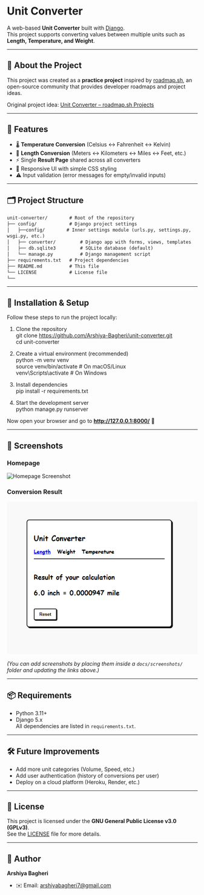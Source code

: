 # Unit Converter

A web-based **Unit Converter** built with [Django](https://www.djangoproject.com/).  
This project supports converting values between multiple units such as **Length, Temperature, and Weight**.  

---

## 📖 About the Project
This project was created as a **practice project** inspired by [roadmap.sh](https://roadmap.sh), an open-source community that provides developer roadmaps and project ideas.  

Original project idea: [Unit Converter – roadmap.sh Projects](https://roadmap.sh/projects/unit-converter)  

---

## 🚀 Features
- 🌡️ **Temperature Conversion** (Celsius ↔ Fahrenheit ↔ Kelvin)  
- 📏 **Length Conversion** (Meters ↔ Kilometers ↔ Miles ↔ Feet, etc.)  
- ⚡ Single **Result Page** shared across all converters  
- 🎨 Responsive UI with simple CSS styling  
- ⚠️ Input validation (error messages for empty/invalid inputs)  

---

## 🗂️ Project Structure
```
unit-converter/        # Root of the repository  
├── config/            # Django project settings  
│   ├──config/        # Inner settings module (urls.py, settings.py, wsgi.py, etc.)  
│   ├── converter/         # Django app with forms, views, templates 
│   ├── db.sqlite3         # SQLite database (default)  
│   └── manage.py          # Django management script  
├── requirements.txt   # Project dependencies  
├── README.md          # This file  
└── LICENSE            # License file  
└──
```
---

## 🔧 Installation & Setup
Follow these steps to run the project locally:

1. Clone the repository  
   git clone https://github.com/Arshiya-Bagheri/unit-converter.git  
   cd unit-converter  

2. Create a virtual environment (recommended)  
   python -m venv venv  
   source venv/bin/activate   # On macOS/Linux  
   venv\Scripts\activate      # On Windows  

3. Install dependencies  
   pip install -r requirements.txt  

4. Start the development server  
   python manage.py runserver  

Now open your browser and go to **http://127.0.0.1:8000/** 🎉  

---

## 📸 Screenshots
### Homepage
![Homepage Screenshot](docs/screenshots/homepage.png)

### Conversion Result
![Result Screenshot](docs/screenshots/result.png)

*(You can add screenshots by placing them inside a `docs/screenshots/` folder and updating the links above.)*  

---

## 📦 Requirements
- Python 3.11+  
- Django 5.x  
All dependencies are listed in `requirements.txt`.  

---

## 🛠️ Future Improvements
- Add more unit categories (Volume, Speed, etc.)  
- Add user authentication (history of conversions per user)  
- Deploy on a cloud platform (Heroku, Render, etc.)  

---

## 📜 License
This project is licensed under the **GNU General Public License v3.0 (GPLv3)**.  
See the [LICENSE](./LICENSE) file for more details.  

---

## 👤 Author
**Arshiya Bagheri**   
- ✉️ Email: arshiyabagheri7@gmail.com  
